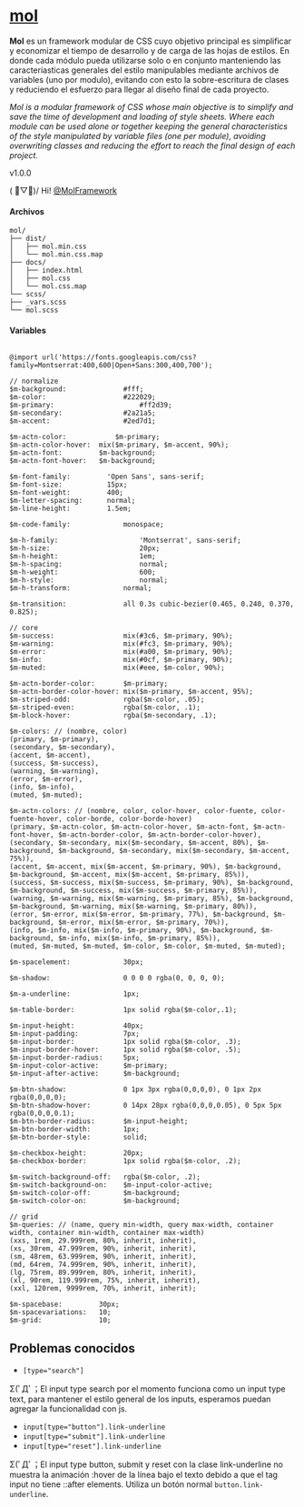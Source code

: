 # [mol](https://molframework.github.io/mol/)

**Mol** es un framework modular de CSS cuyo objetivo principal es simplificar y economizar el tiempo de desarrollo y de carga de las hojas de estilos. En donde cada módulo pueda utilizarse solo o en conjunto manteniendo las caracteríasticas generales del estilo manipulables mediante archivos de variables (uno por modulo), evitando con esto la sobre-escritura de clases y reduciendo el esfuerzo para llegar al diseño final de cada proyecto.

*Mol is a modular framework of CSS whose main objective is to simplify and save the time of development and loading of style sheets. Where each module can be used alone or together keeping the general characteristics of the style manipulated by variable files (one per module), avoiding overwriting classes and reducing the effort to reach the final design of each project.*

v1.0.0

( ﾟ▽ﾟ)/ Hi! [@MolFramework](https://twitter.com/MolFramework)


#### Archivos
```text
mol/
├── dist/
│   ├── mol.min.css
│   └── mol.min.css.map
├── docs/
│   ├── index.html
│   ├── mol.css
│   └── mol.css.map
└── scss/
├── _vars.scss
└── mol.scss
```


#### Variables
```text

@import url('https://fonts.googleapis.com/css?family=Montserrat:400,600|Open+Sans:300,400,700');

// normalize
$m-background:  			#fff;
$m-color:       			#222029;
$m-primary:						#ff2d39;
$m-secondary:   			#2a21a5;
$m-accent:      			#2ed7d1;

$m-actn-color: 			  $m-primary;
$m-actn-color-hover:  mix($m-primary, $m-accent, 90%);
$m-actn-font:         $m-background;
$m-actn-font-hover:   $m-background;

$m-font-family:     	'Open Sans', sans-serif;
$m-font-size:       	15px;
$m-font-weight:     	400;
$m-letter-spacing:  	normal;
$m-line-height:     	1.5em;

$m-code-family: 			monospace;

$m-h-family: 					'Montserrat', sans-serif;
$m-h-size:   					20px;
$m-h-height: 					1em;
$m-h-spacing:					normal;
$m-h-weight: 					600;
$m-h-style:  					normal;
$m-h-transform:  			normal;

$m-transition:				all 0.3s cubic-bezier(0.465, 0.240, 0.370, 0.825);

// core
$m-success:                 mix(#3c6, $m-primary, 90%);
$m-warning:                 mix(#fc3, $m-primary, 90%);
$m-error:                   mix(#a00, $m-primary, 90%);
$m-info:                    mix(#0cf, $m-primary, 90%);
$m-muted:                   mix(#eee, $m-color, 90%);

$m-actn-border-color:       $m-primary;
$m-actn-border-color-hover: mix($m-primary, $m-accent, 95%);
$m-striped-odd:             rgba($m-color, .05);
$m-striped-even:            rgba($m-color, .1);
$m-block-hover:             rgba($m-secondary, .1);

$m-colors: // (nombre, color)
(primary, $m-primary),
(secondary, $m-secondary),
(accent, $m-accent),
(success, $m-success),
(warning, $m-warning),
(error, $m-error),
(info, $m-info),
(muted, $m-muted);

$m-actn-colors: // (nombre, color, color-hover, color-fuente, color-fuente-hover, color-borde, color-borde-hover)
(primary, $m-actn-color, $m-actn-color-hover, $m-actn-font, $m-actn-font-hover, $m-actn-border-color, $m-actn-border-color-hover),
(secondary, $m-secondary, mix($m-secondary, $m-accent, 80%), $m-background, $m-background, $m-secondary, mix($m-secondary, $m-accent, 75%)),
(accent, $m-accent, mix($m-accent, $m-primary, 90%), $m-background, $m-background, $m-accent, mix($m-accent, $m-primary, 85%)),
(success, $m-success, mix($m-success, $m-primary, 90%), $m-background, $m-background, $m-success, mix($m-success, $m-primary, 85%)),
(warning, $m-warning, mix($m-warning, $m-primary, 85%), $m-background, $m-background, $m-warning, mix($m-warning, $m-primary, 80%)),
(error, $m-error, mix($m-error, $m-primary, 77%), $m-background, $m-background, $m-error, mix($m-error, $m-primary, 70%)),
(info, $m-info, mix($m-info, $m-primary, 90%), $m-background, $m-background, $m-info, mix($m-info, $m-primary, 85%)),
(muted, $m-muted, $m-muted, $m-color, $m-color, $m-muted, $m-muted);

$m-spacelement:             30px;

$m-shadow:                  0 0 0 0 rgba(0, 0, 0, 0);

$m-a-underline:             1px;

$m-table-border:            1px solid rgba($m-color,.1);

$m-input-height:            40px;
$m-input-padding:           7px;
$m-input-border:            1px solid rgba($m-color, .3);
$m-input-border-hover:      1px solid rgba($m-color, .5);
$m-input-border-radius:     5px;
$m-input-color-active:      $m-primary;
$m-input-after-active:      $m-background;

$m-btn-shadow:              0 1px 3px rgba(0,0,0,0), 0 1px 2px rgba(0,0,0,0);
$m-btn-shadow-hover:        0 14px 28px rgba(0,0,0,0.05), 0 5px 5px rgba(0,0,0,0.1);
$m-btn-border-radius:       $m-input-height;
$m-btn-border-width:        1px;
$m-btn-border-style:        solid;

$m-checkbox-height:         20px;
$m-checkbox-border:         1px solid rgba($m-color, .2);

$m-switch-background-off:   rgba($m-color, .2);
$m-switch-background-on:    $m-input-color-active;
$m-switch-color-off:        $m-background;
$m-switch-color-on:         $m-background;

// grid
$m-queries: // (name, query min-width, query max-width, container width, container min-width, container max-width)
(xxs, 1rem, 29.999rem, 80%, inherit, inherit),
(xs, 30rem, 47.999rem, 90%, inherit, inherit),
(sm, 48rem, 63.999rem, 90%, inherit, inherit),
(md, 64rem, 74.999rem, 90%, inherit, inherit),
(lg, 75rem, 89.999rem, 80%, inherit, inherit),
(xl, 90rem, 119.999rem, 75%, inherit, inherit),
(xxl, 120rem, 9999rem, 70%, inherit, inherit);

$m-spacebase:         30px;
$m-spacevariations:   10;
$m-grid:              10;

```


## Problemas conocidos

  - `[type="search"]`

Σ(ﾟДﾟ；El input type search por el momento funciona como un input type text, para mantener el estilo general de los inputs, esperamos puedan agregar la funcionalidad con js.

  - `input[type="button"].link-underline`
  - `input[type="submit"].link-underline`
  - `input[type="reset"].link-underline`

Σ(ﾟДﾟ；El input type button, submit y reset con la clase link-underline no muestra la animación :hover de la línea bajo el texto debido a que el tag input no tiene ::after elements. Utiliza un botón normal `button.link-underline`.

